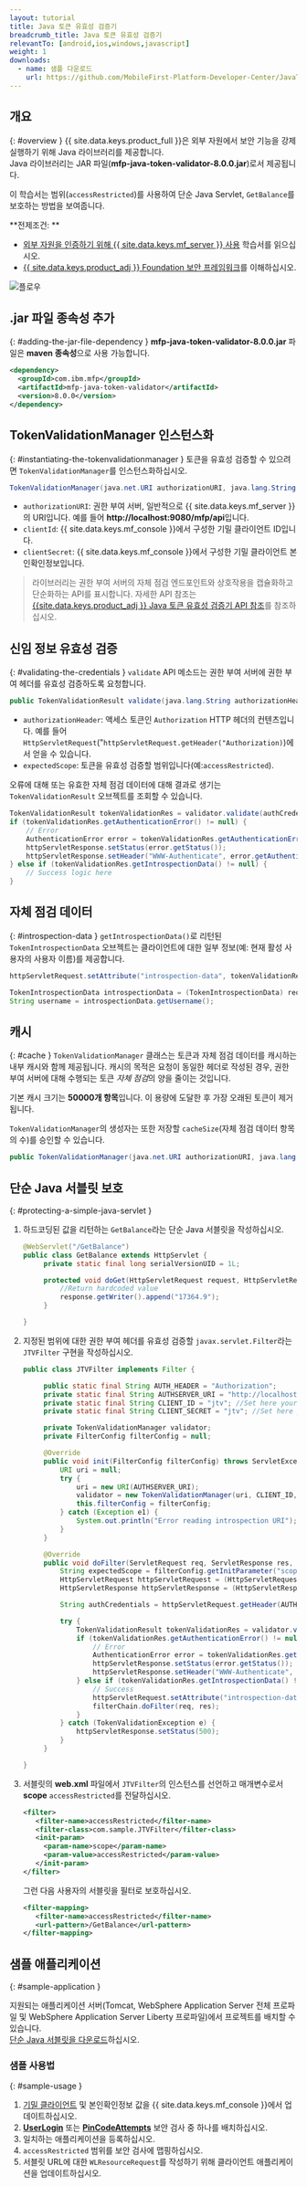 ```yaml
---
layout: tutorial
title: Java 토큰 유효성 검증기
breadcrumb_title: Java 토큰 유효성 검증기
relevantTo: [android,ios,windows,javascript]
weight: 1
downloads:
  - name: 샘플 다운로드
    url: https://github.com/MobileFirst-Platform-Developer-Center/JavaTokenValidator/tree/release80
---
```

<!-- NLS_CHARSET=UTF-8 -->
## 개요
{: #overview }
{{ site.data.keys.product_full }}은 외부 자원에서 보안 기능을 강제 실행하기 위해 Java 라이브러리를 제공합니다.   
Java 라이브러리는 JAR 파일(**mfp-java-token-validator-8.0.0.jar**)로서 제공됩니다. 

이 학습서는 범위(`accessRestricted`)를 사용하여 단순 Java Servlet, `GetBalance`를 보호하는 방법을 보여줍니다. 

**전제조건:
**

* [외부 자원을 인증하기 위해 {{ site.data.keys.mf_server }} 사용](../) 학습서를 읽으십시오. 
* [{{ site.data.keys.product_adj }} Foundation 보안 프레임워크](../../)를 이해하십시오. 

![플로우](JTV_flow.jpg)

## .jar 파일 종속성 추가
{: #adding-the-jar-file-dependency }
**mfp-java-token-validator-8.0.0.jar** 파일은 **maven 종속성**으로 사용 가능합니다. 

```xml
<dependency>
  <groupId>com.ibm.mfp</groupId>
  <artifactId>mfp-java-token-validator</artifactId>
  <version>8.0.0</version>
</dependency>
```

## TokenValidationManager 인스턴스화
{: #instantiating-the-tokenvalidationmanager }
토큰을 유효성 검증할 수 있으려면 `TokenValidationManager`를 인스턴스화하십시오. 

```java
TokenValidationManager(java.net.URI authorizationURI, java.lang.String clientId, java.lang.String clientSecret);
```

- `authorizationURI`: 권한 부여 서버, 일반적으로 {{ site.data.keys.mf_server }}의 URI입니다. 예를 들어 **http://localhost:9080/mfp/api**입니다. 
- `clientId`: {{ site.data.keys.mf_console }}에서 구성한 기밀 클라이언트 ID입니다. 
- `clientSecret`: {{ site.data.keys.mf_console }}에서 구성한 기밀 클라이언트 본인확인정보입니다. 

> 라이브러리는 권한 부여 서버의 자체 점검 엔드포인트와 상호작용을 캡슐화하고 단순화하는 API를 표시합니다. 자세한 API 참조는 [{{site.data.keys.product_adj }} Java 토큰 유효성 검증기 API 참조](http://www.ibm.com/support/knowledgecenter/en/SSHS8R_8.0.0/com.ibm.worklight.apiref.doc/apiref/r_mfpf_java_token_validator_api.html?view=kc)를 참조하십시오.

## 신임 정보 유효성 검증
{: #validating-the-credentials }
`validate` API 메소드는 권한 부여 서버에 권한 부여 헤더를 유효성 검증하도록 요청합니다.

```java
public TokenValidationResult validate(java.lang.String authorizationHeader, java.lang.String expectedScope);
```

- `authorizationHeader`: 액세스 토큰인 `Authorization`
HTTP 헤더의 컨텐츠입니다. 예를 들어 `HttpServletRequest`("`httpServletRequest.getHeader("Authorization)`)에서 얻을 수 있습니다. 
- `expectedScope`: 토큰을 유효성 검증할 범위입니다(예:`accessRestricted`).

오류에 대해 또는 유효한 자체 점검 데이터에 대해 결과로 생기는 `TokenValidationResult` 오브젝트를 조회할 수 있습니다.

```java
TokenValidationResult tokenValidationRes = validator.validate(authCredentials, expectedScope);
if (tokenValidationRes.getAuthenticationError() != null) {
    // Error
    AuthenticationError error = tokenValidationRes.getAuthenticationError();
    httpServletResponse.setStatus(error.getStatus());
    httpServletResponse.setHeader("WWW-Authenticate", error.getAuthenticateHeader());
} else if (tokenValidationRes.getIntrospectionData() != null) {
    // Success logic here
}
```                    

## 자체 점검 데이터
{: #introspection-data }
`getIntrospectionData()`로 리턴된 `TokenIntrospectionData` 오브젝트는 클라이언트에 대한 일부 정보(예: 현재 활성 사용자의 사용자 이름)를 제공합니다.

```java
httpServletRequest.setAttribute("introspection-data", tokenValidationRes.getIntrospectionData());
```

```java
TokenIntrospectionData introspectionData = (TokenIntrospectionData) request.getAttribute("introspection-data");
String username = introspectionData.getUsername();
```

## 캐시
{: #cache }
`TokenValidationManager` 클래스는 토큰과 자체 점검 데이터를 캐시하는 내부 캐시와 함께 제공됩니다. 캐시의 목적은 요청이 동일한 헤더로 작성된 경우, 권한 부여 서버에 대해 수행되는 토큰 *자체 점검*의 양을 줄이는 것입니다. 

기본 캐시 크기는 **50000개 항목**입니다. 이 용량에 도달한 후 가장 오래된 토큰이 제거됩니다.   

`TokenValidationManager`의 생성자는 또한 저장할 `cacheSize`(자체 점검 데이터 항목의 수)를 승인할 수 있습니다.

```java
public TokenValidationManager(java.net.URI authorizationURI, java.lang.String clientId, java.lang.String clientSecret, long cacheSize);
```

## 단순 Java 서블릿 보호
{: #protecting-a-simple-java-servlet }
1. 하드코딩된 값을 리턴하는 `GetBalance`라는 단순 Java 서블릿을 작성하십시오.

   ```java
   @WebServlet("/GetBalance")
   public class GetBalance extends HttpServlet {
    	private static final long serialVersionUID = 1L;

    	protected void doGet(HttpServletRequest request, HttpServletResponse response) throws ServletException, IOException {
    		//Return hardcoded value
    		response.getWriter().append("17364.9");
    	}

   }
   ```

2. 지정된 범위에 대한 권한 부여 헤더를 유효성 검증할 `javax.servlet.Filter`라는 `JTVFilter` 구현을 작성하십시오. 

   ```java
   public class JTVFilter implements Filter {

    	public static final String AUTH_HEADER = "Authorization";
    	private static final String AUTHSERVER_URI = "http://localhost:9080/mfp/api"; //Set here your authorization server URI
    	private static final String CLIENT_ID = "jtv"; //Set here your confidential client ID
    	private static final String CLIENT_SECRET = "jtv"; //Set here your confidential client SECRET

    	private TokenValidationManager validator;
    	private FilterConfig filterConfig = null;

    	@Override
    	public void init(FilterConfig filterConfig) throws ServletException {
    		URI uri = null;
    		try {
    			uri = new URI(AUTHSERVER_URI);
    			validator = new TokenValidationManager(uri, CLIENT_ID, CLIENT_SECRET);
    			this.filterConfig = filterConfig;
    		} catch (Exception e1) {
    			System.out.println("Error reading introspection URI");
    		}
    	}

    	@Override
    	public void doFilter(ServletRequest req, ServletResponse res, FilterChain filterChain) throws IOException, ServletException {
    		String expectedScope = filterConfig.getInitParameter("scope");
    		HttpServletRequest httpServletRequest = (HttpServletRequest) req;
    		HttpServletResponse httpServletResponse = (HttpServletResponse) res;

    		String authCredentials = httpServletRequest.getHeader(AUTH_HEADER);

    		try {
    			TokenValidationResult tokenValidationRes = validator.validate(authCredentials, expectedScope);
    			if (tokenValidationRes.getAuthenticationError() != null) {
    				// Error
    				AuthenticationError error = tokenValidationRes.getAuthenticationError();
    				httpServletResponse.setStatus(error.getStatus());
    				httpServletResponse.setHeader("WWW-Authenticate", error.getAuthenticateHeader());
    			} else if (tokenValidationRes.getIntrospectionData() != null) {
    				// Success
    				httpServletRequest.setAttribute("introspection-data", tokenValidationRes.getIntrospectionData());
    				filterChain.doFilter(req, res);
    			}
    		} catch (TokenValidationException e) {
    			httpServletResponse.setStatus(500);
    		}
    	}

   }
   ```

3. 서블릿의 **web.xml** 파일에서 `JTVFilter`의
인스턴스를 선언하고 매개변수로서 **scope** `accessRestricted`를
전달하십시오.

   ```xml
   <filter>
      <filter-name>accessRestricted</filter-name>
      <filter-class>com.sample.JTVFilter</filter-class>
      <init-param>
        <param-name>scope</param-name>
        <param-value>accessRestricted</param-value>
      </init-param>
   </filter>
   ```

   그런 다음 사용자의 서블릿을 필터로 보호하십시오.

   ```xml
   <filter-mapping>
      <filter-name>accessRestricted</filter-name>
      <url-pattern>/GetBalance</url-pattern>
   </filter-mapping>
   ```

## 샘플 애플리케이션
{: #sample-application }

지원되는 애플리케이션 서버(Tomcat, WebSphere Application
Server 전체 프로파일 및 WebSphere Application Server Liberty 프로파일)에서 프로젝트를 배치할 수 있습니다.   
[단순 Java 서블릿을 다운로드](https://github.com/MobileFirst-Platform-Developer-Center/JavaTokenValidator/tree/release80)하십시오.

### 샘플 사용법
{: #sample-usage }
1. [기밀 클라이언트](../#confidential-client) 및 본인확인정보 값을 {{ site.data.keys.mf_console }}에서 업데이트하십시오.
2. **[UserLogin](../../user-authentication/security-check/)** 또는 **[PinCodeAttempts](../../credentials-validation/security-check/)** 보안 검사 중 하나를 배치하십시오. 
3. 일치하는 애플리케이션을 등록하십시오. 
4. `accessRestricted` 범위를 보안 검사에 맵핑하십시오. 
5. 서블릿 URL에 대한 `WLResourceRequest`를 작성하기 위해 클라이언트 애플리케이션을 업데이트하십시오. 
